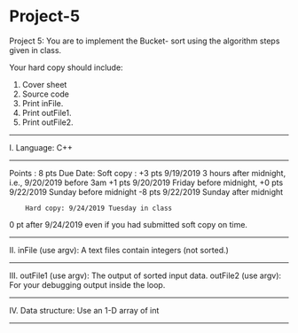# Project-5

Project 5:  You are to implement  the Bucket- sort using the algorithm steps given in class. 
  	
Your hard copy should include:
1) Cover sheet
2) Source code
3) Print inFile.
4) Print outFile1.
5) Print outFile2.

********************************
I.  Language: C++ 
********************************
Points : 8 pts
Due Date:  Soft copy :
+3 pts  9/19/2019  3 hours after midnight, i.e., 9/20/2019  before 3am
+1 pts  9/20/2019  Friday before midnight,
		+0 pts  9/22/2019  Sunday before midnight
-8 pts 9/22/2019  Sunday after midnight 

	    Hard copy: 9/24/2019 Tuesday in class
0 pt after 9/24/2019 even if you had submitted soft copy on time.


********************************
II. inFile (use argv): A text files contain  integers  (not sorted.)

********************************
III. outFile1 (use argv):  The output of sorted input data.
      outFile2 (use argv):  For your debugging output inside the loop.

********************************
IV. Data structure:  Use an 1-D array of int 
********************************
